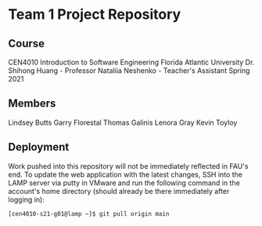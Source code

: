 # Team 1 Project Repository

## Course
CEN4010 Introduction to Software Engineering
Florida Atlantic University
Dr. Shihong Huang - Professor
Nataliia Neshenko - Teacher's Assistant
Spring 2021

## Members
Lindsey Butts
Garry Florestal
Thomas Galinis
Lenora Gray
Kevin Toyloy

## Deployment
Work pushed into this repository will not be immediately reflected in FAU's end.
To update the web application with the latest changes, SSH into the LAMP server
via putty in VMware and run the following command in the account's home directory
(should already be there immediately after logging in):

```console
[cen4010-s21-g01@lamp ~]$ git pull origin main
```

